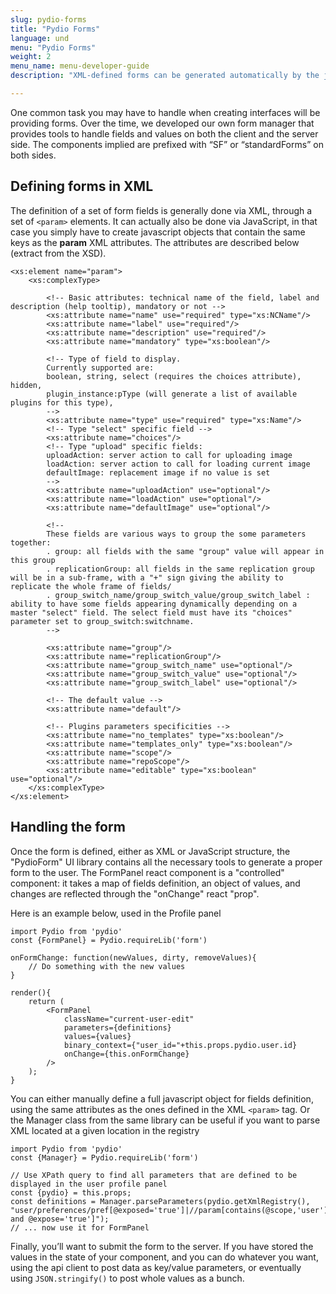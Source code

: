 ```yaml
---
slug: pydio-forms
title: "Pydio Forms"
language: und
menu: "Pydio Forms"
weight: 2
menu_name: menu-developer-guide
description: "XML-defined forms can be generated automatically by the javascript Pydio platform"

---
```


One common task you may have to handle when creating interfaces will be providing forms. Over the time, we developed our own form manager that provides tools to handle fields and values on both the client and the server side. The components implied are prefixed with “SF” or “standardForms” on both sides.

## Defining forms in XML
The definition of a set of form fields is generally done via XML, through a set of `<param>` elements. It can actually also be done via JavaScript, in that case you simply have to create javascript objects that contain the same keys as the **param** XML attributes. The attributes are described below (extract from the XSD).


	<xs:element name="param">
        <xs:complexType>
    
            <!-- Basic attributes: technical name of the field, label and description (help tooltip), mandatory or not -->
            <xs:attribute name="name" use="required" type="xs:NCName"/>
            <xs:attribute name="label" use="required"/>
            <xs:attribute name="description" use="required"/>
            <xs:attribute name="mandatory" type="xs:boolean"/>
        
            <!-- Type of field to display.
            Currently supported are:
            boolean, string, select (requires the choices attribute), hidden,
            plugin_instance:pType (will generate a list of available plugins for this type),
            -->
            <xs:attribute name="type" use="required" type="xs:Name"/>
            <!-- Type "select" specific field -->
            <xs:attribute name="choices"/>
            <!-- Type "upload" specific fields:
            uploadAction: server action to call for uploading image
            loadAction: server action to call for loading current image
            defaultImage: replacement image if no value is set
            -->
            <xs:attribute name="uploadAction" use="optional"/>
            <xs:attribute name="loadAction" use="optional"/>
            <xs:attribute name="defaultImage" use="optional"/>
        
            <!--
            These fields are various ways to group the some parameters together:
            . group: all fields with the same "group" value will appear in this group
            . replicationGroup: all fields in the same replication group will be in a sub-frame, with a "+" sign giving the ability to replicate the whole frame of fields/
            . group_switch_name/group_switch_value/group_switch_label : ability to have some fields appearing dynamically depending on a master "select" field. The select field must have its "choices" parameter set to group_switch:switchname.
            -->
        
            <xs:attribute name="group"/>
            <xs:attribute name="replicationGroup"/>
            <xs:attribute name="group_switch_name" use="optional"/>
            <xs:attribute name="group_switch_value" use="optional"/>
            <xs:attribute name="group_switch_label" use="optional"/>
        
            <!-- The default value -->
            <xs:attribute name="default"/>
        
            <!-- Plugins parameters specificities -->
            <xs:attribute name="no_templates" type="xs:boolean"/>
            <xs:attribute name="templates_only" type="xs:boolean"/>
            <xs:attribute name="scope"/>
            <xs:attribute name="repoScope"/>
            <xs:attribute name="editable" type="xs:boolean" use="optional"/>
        </xs:complexType>
	</xs:element>

## Handling the form

Once the form is defined, either as XML or JavaScript structure, the "PydioForm" UI library contains all the necessary tools to generate a proper form to the user. The FormPanel react component is a "controlled" component: it takes a map of fields definition, an object of values, and changes are reflected through the "onChange" react "prop".

Here is an example below, used in the Profile panel

    import Pydio from 'pydio'
    const {FormPanel} = Pydio.requireLib('form')

    onFormChange: function(newValues, dirty, removeValues){
        // Do something with the new values
    }
        
    render(){
        return (
            <FormPanel
                className="current-user-edit"
                parameters={definitions}
                values={values}
                binary_context={"user_id="+this.props.pydio.user.id}
                onChange={this.onFormChange}
            />
        );
    }

You can either manually define a full javascript object for fields definition, using the same attributes as the ones defined in the XML `<param>` tag. Or the Manager class from the same library can be useful if you want to parse XML located at a given location in the registry

    import Pydio from 'pydio'
    const {Manager} = Pydio.requireLib('form')
    
    // Use XPath query to find all parameters that are defined to be displayed in the user profile panel
    const {pydio} = this.props;
    const definitions = Manager.parseParameters(pydio.getXmlRegistry(), "user/preferences/pref[@exposed='true']|//param[contains(@scope,'user') and @expose='true']");
    // ... now use it for FormPanel

Finally, you’ll want to submit the form to the server. If you have stored the values in the state of your component, and you can do whatever you want, using the api client to post data as key/value parameters, or eventually using `JSON.stringify()` to post whole values as a bunch.
 
